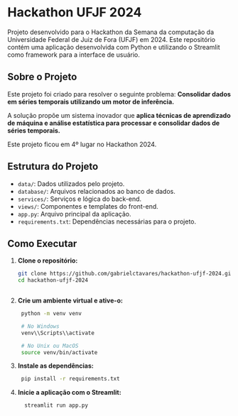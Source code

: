 # Hackathon UFJF 2024

Projeto desenvolvido para o Hackathon da Semana da computação da Universidade Federal de Juiz de Fora (UFJF) em 2024. 
Este repositório contém uma aplicação desenvolvida com Python e utilizando o Streamlit como framework para a interface de usuário.

## Sobre o Projeto

Este projeto foi criado para resolver o seguinte problema: **Consolidar dados em séries temporais utilizando um motor de inferência.**

A solução propõe um sistema inovador que **aplica técnicas de aprendizado de máquina e análise estatística para processar e consolidar dados de séries temporais.**

Este projeto ficou em 4º lugar no Hackathon 2024.

## Estrutura do Projeto

- `data/`: Dados utilizados pelo projeto.
- `database/`: Arquivos relacionados ao banco de dados.
- `services/`: Serviços e lógica do back-end.
- `views/`: Componentes e templates do front-end.
- `app.py`: Arquivo principal da aplicação.
- `requirements.txt`: Dependências necessárias para o projeto.

## Como Executar

1. **Clone o repositório:**

   ```bash
   git clone https://github.com/gabrielctavares/hackathon-ufjf-2024.git
   cd hackathon-ufjf-2024
  
2. **Crie um ambiente virtual e ative-o:**
   ```bash
    python -m venv venv
   
    # No Windows   
    venv\\Scripts\\activate
   
    # No Unix ou MacOS   
    source venv/bin/activate

3. **Instale as dependências:**
   ```bash
    pip install -r requirements.txt
   
4. **Inicie a aplicação com o Streamlit:**
   ```bash
     streamlit run app.py
